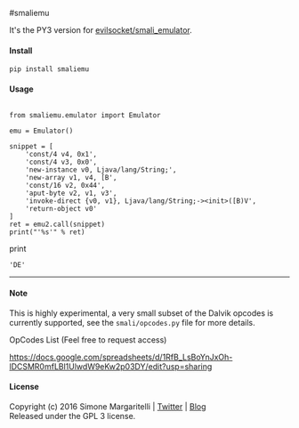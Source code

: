 #smaliemu

It's the PY3 version for [evilsocket/smali_emulator](https://github.com/evilsocket/smali_emulator).

#### Install
```
pip install smaliemu
```

#### Usage

```

from smaliemu.emulator import Emulator

emu = Emulator()

snippet = [
    'const/4 v4, 0x1',
    'const/4 v3, 0x0',
    'new-instance v0, Ljava/lang/String;',
    'new-array v1, v4, [B',
    'const/16 v2, 0x44',
    'aput-byte v2, v1, v3',
    'invoke-direct {v0, v1}, Ljava/lang/String;-><init>([B)V',
    'return-object v0'
]
ret = emu2.call(snippet)
print("'%s'" % ret)
```

print
```
'DE'
```
---

#### Note

This is highly experimental, a very small subset of the Dalvik opcodes is currently supported, see the `smali/opcodes.py` file for more details.

OpCodes List (Feel free to request access)

https://docs.google.com/spreadsheets/d/1RfB_LsBoYnJxOh-lDCSMR0mfLBl1UlwdW9eKw2p03DY/edit?usp=sharing

#### License

Copyright (c) 2016 Simone Margaritelli | [Twitter](https://twitter.com/evilsocket) | [Blog](http://www.evilsocket.net)  
Released under the GPL 3 license.
